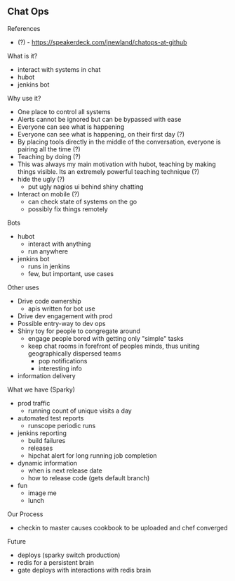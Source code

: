 Chat Ops
---

References
* (?) - https://speakerdeck.com/jnewland/chatops-at-github

What is it?
* interact with systems in chat
* hubot
* jenkins bot

Why use it?
* One place to control all systems
* Alerts cannot be ignored but can be bypassed with ease
* Everyone can see what is happening
* Everyone can see what is happening, on their first day (?)
* By placing tools directly in the middle of the conversation, everyone is pairing all the time (?)
* Teaching by doing (?)
* This was always my main motivation with hubot, teaching by making things visible.  Its an extremely powerful teaching technique (?)
* hide the ugly (?)
  * put ugly nagios ui behind shiny chatting
* Interact on mobile (?)
  * can check state of systems on the go
  * possibly fix things remotely

Bots
* hubot
  * interact with anything
  * run anywhere
* jenkins bot
  * runs in jenkins
  * few, but important, use cases

Other uses
* Drive code ownership
  * apis written for bot use
* Drive dev engagement with prod
* Possible entry-way to dev ops
* Shiny toy for people to congregate around
  * engage people bored with getting only "simple" tasks
  * keep chat rooms in forefront of peoples minds, thus uniting geographically dispersed teams
    * pop notifications
    * interesting info
* information delivery

What we have (Sparky)
* prod traffic
  * running count of unique visits a day
* automated test reports
  * runscope periodic runs
* jenkins reporting
  * build failures
  * releases
  * hipchat alert for long running job completion
* dynamic information
  * when is next release date
  * how to release code (gets default branch)
* fun
  * image me
  * lunch

Our Process
* checkin to master causes cookbook to be uploaded and chef converged

Future
* deploys (sparky switch production)
* redis for a persistent brain
* gate deploys with interactions with redis brain
